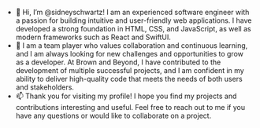 - 👋 Hi, I’m @sidneyschwartz! I am an experienced software engineer with a passion for building intuitive and user-friendly web applications. I have developed a strong foundation in HTML, CSS, and JavaScript, as well as modern frameworks such as React and SwiftUI.
- 👀 I am a team player who values collaboration and continuous learning, and I am always looking for new challenges and opportunities to grow as a developer. At Brown and Beyond, I have contributed to the development of multiple successful projects, and I am confident in my ability to deliver high-quality code that meets the needs of both users and stakeholders.
- 📫 Thank you for visiting my profile! I hope you find my projects and contributions interesting and useful. Feel free to reach out to me if you have any questions or would like to collaborate on a project.


<!---
sidneyschwartz/sidneyschwartz is a ✨ special ✨ repository because its `README.md` (this file) appears on your GitHub profile.
You can click the Preview link to take a look at your changes.
--->
